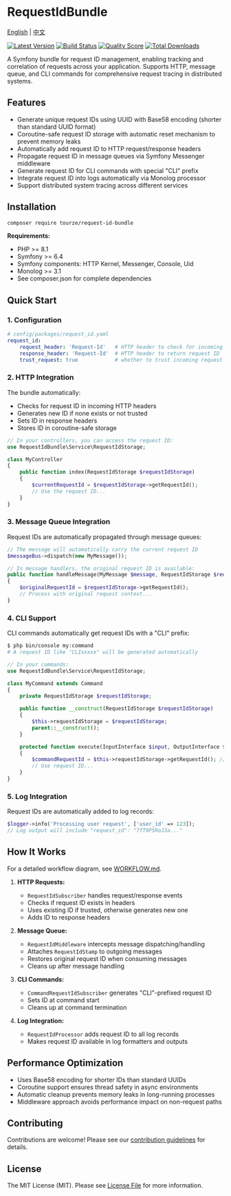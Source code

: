 # RequestIdBundle

[English](README.md) | [中文](README.zh-CN.md)

[![Latest Version](https://img.shields.io/packagist/v/tourze/request-id-bundle.svg?style=flat-square)](https://packagist.org/packages/tourze/request-id-bundle)
[![Build Status](https://img.shields.io/travis/tourze/request-id-bundle/master.svg?style=flat-square)](https://travis-ci.org/tourze/request-id-bundle)
[![Quality Score](https://img.shields.io/scrutinizer/g/tourze/request-id-bundle.svg?style=flat-square)](https://scrutinizer-ci.com/g/tourze/request-id-bundle)
[![Total Downloads](https://img.shields.io/packagist/dt/tourze/request-id-bundle.svg?style=flat-square)](https://packagist.org/packages/tourze/request-id-bundle)

A Symfony bundle for request ID management, enabling tracking and correlation of requests across your application. Supports HTTP, message queue, and CLI commands for comprehensive request tracing in distributed systems.

## Features

- Generate unique request IDs using UUID with Base58 encoding (shorter than standard UUID format)
- Coroutine-safe request ID storage with automatic reset mechanism to prevent memory leaks
- Automatically add request ID to HTTP request/response headers
- Propagate request ID in message queues via Symfony Messenger middleware
- Generate request ID for CLI commands with special "CLI" prefix
- Integrate request ID into logs automatically via Monolog processor
- Support distributed system tracing across different services

## Installation

```bash
composer require tourze/request-id-bundle
```

**Requirements:**

- PHP >= 8.1
- Symfony >= 6.4
- Symfony components: HTTP Kernel, Messenger, Console, Uid
- Monolog >= 3.1
- See composer.json for complete dependencies

## Quick Start

### 1. Configuration

```yaml
# config/packages/request_id.yaml
request_id:
    request_header: 'Request-Id'   # HTTP header to check for incoming request ID
    response_header: 'Request-Id'  # HTTP header to return request ID
    trust_request: true            # whether to trust incoming request ID
```

### 2. HTTP Integration

The bundle automatically:

- Checks for request ID in incoming HTTP headers
- Generates new ID if none exists or not trusted
- Sets ID in response headers
- Stores ID in coroutine-safe storage

```php
// In your controllers, you can access the request ID:
use RequestIdBundle\Service\RequestIdStorage;

class MyController
{
    public function index(RequestIdStorage $requestIdStorage)
    {
        $currentRequestId = $requestIdStorage->getRequestId();
        // Use the request ID...
    }
}
```

### 3. Message Queue Integration

Request IDs are automatically propagated through message queues:

```php
// The message will automatically carry the current request ID
$messageBus->dispatch(new MyMessage());

// In message handlers, the original request ID is available:
public function handleMessage(MyMessage $message, RequestIdStorage $requestIdStorage)
{
    $originalRequestId = $requestIdStorage->getRequestId();
    // Process with original request context...
}
```

### 4. CLI Support

CLI commands automatically get request IDs with a "CLI" prefix:

```bash
$ php bin/console my:command
# A request ID like "CLIxxxxx" will be generated automatically
```

```php
// In your commands:
use RequestIdBundle\Service\RequestIdStorage;

class MyCommand extends Command
{
    private RequestIdStorage $requestIdStorage;

    public function __construct(RequestIdStorage $requestIdStorage)
    {
        $this->requestIdStorage = $requestIdStorage;
        parent::__construct();
    }

    protected function execute(InputInterface $input, OutputInterface $output)
    {
        $commandRequestId = $this->requestIdStorage->getRequestId(); // CLI[uuid]
        // Use request ID...
    }
}
```

### 5. Log Integration

Request IDs are automatically added to log records:

```php
$logger->info('Processing user request', ['user_id' => 123]);
// Log output will include "request_id": "7fT9P5RoJ3a..."
```

## How It Works

For a detailed workflow diagram, see [WORKFLOW.md](WORKFLOW.md).

1. **HTTP Requests:**
   - `RequestIdSubscriber` handles request/response events
   - Checks if request ID exists in headers
   - Uses existing ID if trusted, otherwise generates new one
   - Adds ID to response headers

2. **Message Queue:**
   - `RequestIdMiddleware` intercepts message dispatching/handling
   - Attaches `RequestIdStamp` to outgoing messages
   - Restores original request ID when consuming messages
   - Cleans up after message handling

3. **CLI Commands:**
   - `CommandRequestIdSubscriber` generates "CLI"-prefixed request ID
   - Sets ID at command start
   - Cleans up at command termination

4. **Log Integration:**
   - `RequestIdProcessor` adds request ID to all log records
   - Makes request ID available in log formatters and outputs

## Performance Optimization

- Uses Base58 encoding for shorter IDs than standard UUIDs
- Coroutine support ensures thread safety in async environments
- Automatic cleanup prevents memory leaks in long-running processes
- Middleware approach avoids performance impact on non-request paths

## Contributing

Contributions are welcome! Please see our [contribution guidelines](https://github.com/tourze/request-id-bundle/blob/master/.github/CONTRIBUTING.md) for details.

## License

The MIT License (MIT). Please see [License File](LICENSE) for more information.
